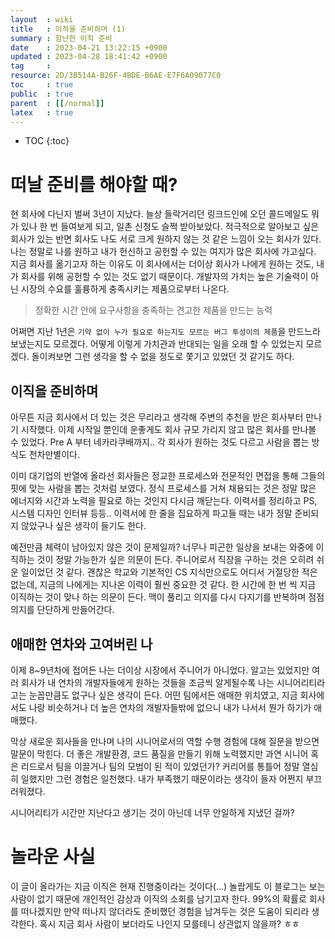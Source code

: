 ```yaml
---
layout  : wiki
title   : 이직을 준비하며 (1) 
summary : 험난한 이직 준비 
date    : 2023-04-21 13:22:15 +0900
updated : 2023-04-28 18:41:42 +0900
tag     : 
resource: 2D/3B514A-B26F-4BDE-B6AE-E7F6A09077C0
toc     : true
public  : true
parent  : [[/normal]] 
latex   : true 
---
```

* TOC
{:toc}

# 떠날 준비를 해야할 때?

현 회사에 다닌지 벌써 3년이 지났다. 늘상 들락거리던 링크드인에 오던 콜드메일도 뭐가 있나 한 번 들여보게 되고, 일촌 신청도 슬쩍 받아보았다. 적극적으로 알아보고 싶은 회사가 있는 반면 회사도 나도 서로 크게 원하지 않는 것 같은 느낌이 오는 회사가 있다. 나는 정말로 나를 원하고 내가 헌신하고 공헌할 수 있는 여지가 많은 회사에 가고싶다. 지금 회사를 옮기고자 하는 이유도 이 회사에서는 더이상 회사가 나에게 원하는 것도, 내가 회사를 위해 공헌할 수 있는 것도 없기 때문이다. 개발자의 가치는 높은 기술력이 아닌 시장의 수요를 훌륭하게 충족시키는 제품으로부터 나온다. 

> 정확한 시간 안에 요구사항을 충족하는 견고한 제품을 만드는 능력

어쩌면 지난 1년은 `기약 없이 누가 필요로 하는지도 모르는 버그 투성이의 제품`을 만드느라 보냈는지도 모르겠다. 어떻게 이렇게 가치관과 반대되는 일을 오래 할 수 있었는지 모르겠다. 돌이켜보면 그런 생각을 할 수 없을 정도로 쫓기고 있었던 것 같기도 하다.

## 이직을 준비하며
 
아무튼 지금 회사에서 더 있는 것은 무리라고 생각해 주변의 추천을 받은 회사부터 만나기 시작했다. 이제 시작일 뿐인데 운좋게도 회사 규모 가리지 않고 많은 회사를 만나볼 수 있었다. Pre A 부터 네카라쿠배까지.. 각 회사가 원하는 것도 다르고 사람을 뽑는 방식도 천차만별이다. 

이미 대기업의 반열에 올라선 회사들은 정교한 프로세스와 전문적인 면접을 통해 그들의 핏에 맞는 사람을 뽑는 것처럼 보였다. 정식 프로세스를 거쳐 채용되는 것은 정말 많은 에너지와 시간과 노력을 필요로 하는 것인지 다시금 깨닫는다. 이력서를 정리하고 PS, 시스템 디자인 인터뷰 등등..  이력서에 한 줄을 집요하게 파고들 때는 내가 정말 준비되지 않았구나 싶은 생각이 들기도 한다. 

예전만큼 체력이 남아있지 않은 것이 문제일까? 너무나 피곤한 일상을 보내는 와중에 이직하는 것이 정말 가능한가 싶은 의문이 든다. 주니어로서 직장을 구하는 것은 오히려 쉬운 일이었던 것 같다. 괜찮은 학교와 기본적인 CS 지식만으로도 어디서 거절당한 적은 없는데, 지금의 나에게는 지나온 이력이 훨씬 중요한 것 같다. 한 시간에 한 번 씩 지금 이직하는 것이 맞나 하는 의문이 든다. 맥이 풀리고 의지를 다시 다지기를 반복하며 점점 의지를 단단하게 만들어간다. 

## 애매한 연차와 고여버린 나
이제 8~9년차에 접어든 나는 더이상 시장에서 주니어가 아니었다. 알고는 있었지만 여러 회사가 내 연차의 개발자들에게 원하는 것들을 조금씩 알게될수록 나는 시니어리티라고는 눈꼽만큼도 없구나 싶은 생각이 든다. 어떤 팀에서든 애매한 위치였고, 지금 회사에서도 나랑 비슷하거나 더 높은 연차의 개발자들밖에 없으니 내가 나서서 뭔가 하기가 애매했다.

막상 새로운 회사들을 만나며 나의 시니어로서의 역할 수행 경험에 대해 질문을 받으면 말문이 막힌다. 더 좋은 개발환경, 코드 품질을 만들기 위해 노력했지만 과연 시니어 혹은 리드로서 팀을 이끌거나 팀의 모범이 된 적이 있었던가? 커리어를 통틀어 정말 열심히 일했지만 그런 경험은 일천했다. 내가 부족했기 때문이라는 생각이 들자 어쩐지 부끄러워졌다.

시니어리티가 시간만 지난다고 생기는 것이 아닌데 너무 안일하게 지냈던 걸까? 

# 놀라운 사실
이 글이 올라가는 지금 이직은 현재 진행중이라는 것이다(...) 놀랍게도 이 블로그는 보는 사람이 없기 때문에 개인적인 감상과 이직의 소회를 남기고자 한다. 99%의 확률로 회사를 떠나겠지만 만약 떠나지 않더라도 준비했던 경험을 남겨두는 것은 도움이 되리라 생각한다. 혹시 지금 회사 사람이 보더라도 나인지 모를테니 상관없지 않을까? ㅎㅎ
